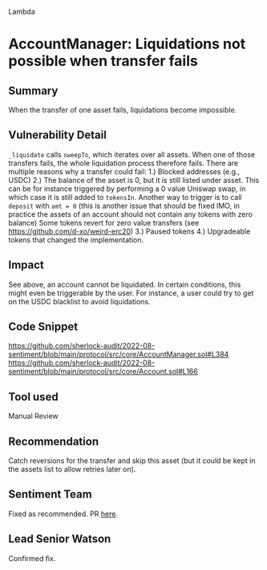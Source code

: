 Lambda
# AccountManager: Liquidations not possible when transfer fails

## Summary
When the transfer of one asset fails, liquidations become impossible.

## Vulnerability Detail
`_liquidate` calls `sweepTo`, which iterates over all assets. When one of those transfers fails, the whole liquidation process therefore fails. There are multiple reasons why a transfer could fail:
1.) Blocked addresses (e.g., USDC)
2.) The balance of the asset is 0, but it is still listed under asset. This can be for instance triggered by performing a 0 value Uniswap swap, in which case it is still added to `tokensIn`. Another way to trigger is to call `deposit` with `amt = 0` (this is another issue that should be fixed IMO, in practice the assets of an account should not contain any tokens with zero balance)
Some tokens revert for zero value transfers (see https://github.com/d-xo/weird-erc20)
3.) Paused tokens
4.) Upgradeable tokens that changed the implementation.

## Impact
See above, an account cannot be liquidated. In certain conditions, this might even be triggerable by the user. For instance, a user could try to get on the USDC blacklist to avoid liquidations.

## Code Snippet
https://github.com/sherlock-audit/2022-08-sentiment/blob/main/protocol/src/core/AccountManager.sol#L384
https://github.com/sherlock-audit/2022-08-sentiment/blob/main/protocol/src/core/Account.sol#L166

## Tool used

Manual Review

## Recommendation
Catch reversions for the transfer and skip this asset (but it could be kept in the assets list to allow retries later on).

## Sentiment Team
Fixed as recommended. PR [here](https://github.com/sentimentxyz/protocol/pull/231).

## Lead Senior Watson
Confirmed fix. 

